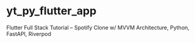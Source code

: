 # yt_py_flutter_app
Flutter Full Stack Tutorial – Spotify Clone w/ MVVM Architecture, Python, FastAPI, Riverpod

